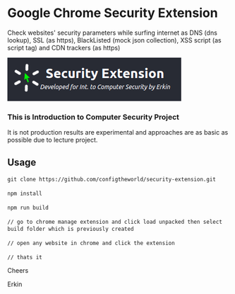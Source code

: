 # Google Chrome Security Extension

Check websites' security parameters while surfing internet as DNS (dns lookup), SSL (as https), BlackListed (mock json collection), XSS script (as script tag) and CDN trackers (as https)

![repoimg](https://github.com/configtheworld/security-extension/blob/main/readmeimg.png?raw=true)

### This is Introduction to Computer Security Project

It is not production results are experimental and approaches are as basic as possible due to lecture project.

## Usage

```
git clone https://github.com/configtheworld/security-extension.git

npm install

npm run build

// go to chrome manage extension and click load unpacked then select build folder which is previously created

// open any website in chrome and click the extension

// thats it

```

Cheers

Erkin
